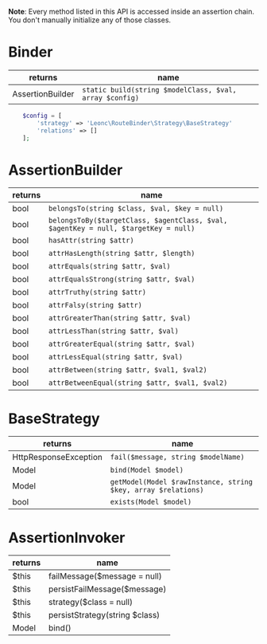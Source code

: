 **Note**: Every method listed in this API is accessed inside an assertion chain. You don't manually initialize any of those classes.

# Binder #
| returns | name |
| --- | --- |
| AssertionBuilder | ```static build(string $modelClass, $val, array $config)```  |



```php
    $config = [
        'strategy' => 'Leonc\RouteBinder\Strategy\BaseStrategy'
        'relations' => []
    ];
```

# AssertionBuilder #
| returns | name |
| --- | --- |
| bool | ```belongsTo(string $class, $val, $key = null)``` |
| bool | ```belongsToBy($targetClass, $agentClass, $val, $agentKey = null, $targetKey = null)``` |
| bool | ```hasAttr(string $attr)``` |
| bool | ```attrHasLength(string $attr, $length)``` |
| bool | ```attrEquals(string $attr, $val)``` |
| bool | ```attrEqualsStrong(string $attr, $val)``` |
| bool | ```attrTruthy(string $attr)``` |
| bool | ```attrFalsy(string $attr)``` |
| bool | ```attrGreaterThan(string $attr, $val)``` |
| bool | ```attrLessThan(string $attr, $val)``` |
| bool | ```attrGreaterEqual(string $attr, $val)``` |
| bool | ```attrLessEqual(string $attr, $val)``` |
| bool | ```attrBetween(string $attr, $val1, $val2)``` |
| bool | ```attrBetweenEqual(string $attr, $val1, $val2)``` |

# BaseStrategy #
| returns | name |
| --- | --- |
| HttpResponseException | ```fail($message, string $modelName)```  |
| Model | ```bind(Model $model)```  |
| Model | ```getModel(Model $rawInstance, string $key, array $relations)```  |
| bool | ```exists(Model $model)```  |


# AssertionInvoker #
| returns | name |
| --- | --- |
| $this | failMessage($message = null)  |
| $this | persistFailMessage($message)  |
| $this | strategy($class = null)  |
| $this | persistStrategy(string $class)  |
| Model | bind() |



